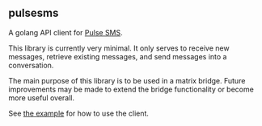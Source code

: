 ## pulsesms

A golang API client for [Pulse SMS](https://home.pulsesms.app/overview/).

This library is currently very minimal. It only serves to receive new messages,
retrieve existing messages, and send messages into a conversation.

The main purpose of this library is to be used in a matrix bridge. Future
improvements may be made to extend the bridge functionality or become more
useful overall.


See [the example](./exampl/main.go) for how to use the client.


